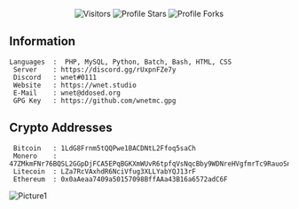 <p align="center"><img src="https://gpvc.arturio.dev/wnetMC" alt="Visitors"></a>
<img src="https://img.shields.io/badge/dynamic/json?&label=Total%20Stars&color=bb2527&style=flat&style=for-the-badge&query=%24.stars&url=https://api.github-star-counter.workers.dev/user/wnetMC" alt="Profile Stars"></a>
<img src="https://img.shields.io/badge/dynamic/json?&label=Total%20Forks&color=bb2527&style=flat&style=for-the-badge&query=%24.forks&url=https://api.github-star-counter.workers.dev/user/wnetMC" alt="Profile Forks">
</a>
</p>

## Information
```
Languages  :  PHP, MySQL, Python, Batch, Bash, HTML, CSS
 Server    : https://discord.gg/rUxpnFZe7y
 Discord   : wnet#0111
 Website   : https://wnet.studio
 E-Mail    : wnet@ddosed.org
 GPG Key   : https://github.com/wnetmc.gpg
```
## Crypto Addresses
```
 Bitcoin   : 1LdG8Frnm5tQQPwe1BACDNtL2Ffoq5saCh
 Monero    : 47ZMkmFNr76BQSL2GGpDjFCA5EPqBGKXmWUvR6tpfqVsNqcBby9WDNreHVgfmrTc9RauoSn3LfbFzXuChpwv3qDm4UxKoWb
 Litecoin  : LZa7RcVAxhdR6NciVfug3XLLYabYQJ13rF
 Ethereum  : 0x0aAeaa7409a50157098BffAAa43B16a6572adC6F
```

![Picture1](https://i.ibb.co/WyQVmTq/github-baggy.gif)

</p>

